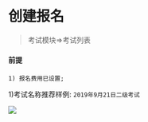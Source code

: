 # 创建报名

> 考试模块=>考试列表

#### 前提
    1) 报名费用已设置;


1)考试名称推荐样例: `2019年9月21日二级考试`

![](http://localhost:3000/static/img/baoming_admin/ks_create.png)